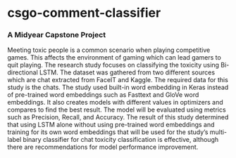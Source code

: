 # csgo-comment-classifier
### A Midyear Capstone Project

Meeting toxic people is a common scenario when playing competitive games. This affects the environment of gaming which can lead gamers to quit playing. The research study focuses on classifying the toxicity using Bi-directional LSTM. The dataset was gathered from two different sources which are chat extracted from FaceIT and Kaggle. The required data for this study is the chats. The study used built-in word embedding in Keras instead of pre-trained word embeddings such as Fasttext and GloVe word embeddings. It also creates models with different values in optimizers and compares to find the best result. The model will be evaluated using metrics such as Precision, Recall, and Accuracy. The result of this study determined that using LSTM alone without using pre-trained word embeddings and training for its own word embeddings that will be used for the study’s multi-label binary classifier for chat toxicity classification is effective, although there are recommendations for model performance improvement.
